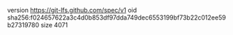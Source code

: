 version https://git-lfs.github.com/spec/v1
oid sha256:f024657622a3c4d0b853df97dda749dec6553199bf73b22c012ee59b27319780
size 4071
